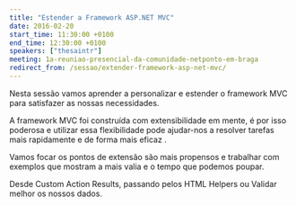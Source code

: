 ```yaml
---
title: "Estender a Framework ASP.NET MVC"
date: 2016-02-20
start_time: 11:30:00 +0100
end_time: 12:30:00 +0100
speakers: ["thesaintr"]
meeting: 1a-reuniao-presencial-da-comunidade-netponto-em-braga
redirect_from: /sessao/extender-framework-asp-net-mvc/
---
```

Nesta sessão vamos aprender a personalizar e estender o framework MVC para satisfazer as nossas necessidades.

A framework MVC foi construída com extensibilidade em mente, é por isso poderosa e utilizar essa flexibilidade pode ajudar-nos a resolver tarefas mais rapidamente e de forma mais eficaz .

Vamos focar os pontos de extensão são mais propensos e trabalhar com exemplos que mostram a mais valia e o tempo que podemos poupar.

Desde Custom Action Results, passando pelos HTML Helpers ou Validar melhor os nossos dados.


